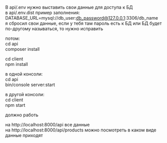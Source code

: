 В api/.env нужно выставить свои данные для доступа к БД<br>
в api/.env.dist пример заполнения: DATABASE_URL=mysql://db_user:db_password@127.0.0.1:3306/db_name<br>
я сбросил свои данные, если у тебя там пароль есть к БД или БД будет по-другому называться, то нужно исправить<br>

потом:<br>
cd api<br>
composer install<br>

cd client<br>
npm install<br>

в одной консоли:<br>
cd api<br>
bin/console server:start<br>

в другой консоли:<br>
cd client<br>
npm start<br>

должно работь<br>

на http://localhost:8000/api все данные<br>
на http://localhost:8000/api/products можно посмотреть в каком виде данные приходят<br>
